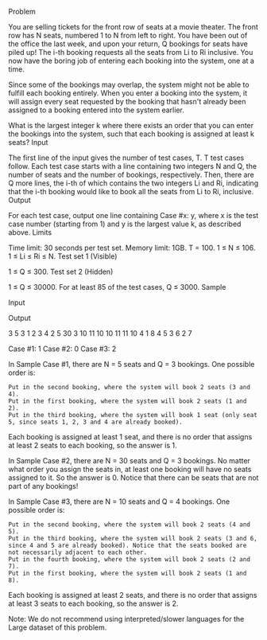 Problem

You are selling tickets for the front row of seats at a movie theater. The front row has N seats, numbered 1 to N from left to right. You have been out of the office the last week, and upon your return, Q bookings for seats have piled up! The i-th booking requests all the seats from Li to Ri inclusive. You now have the boring job of entering each booking into the system, one at a time.

Since some of the bookings may overlap, the system might not be able to fulfill each booking entirely. When you enter a booking into the system, it will assign every seat requested by the booking that hasn't already been assigned to a booking entered into the system earlier.

What is the largest integer k where there exists an order that you can enter the bookings into the system, such that each booking is assigned at least k seats?
Input

The first line of the input gives the number of test cases, T. T test cases follow. Each test case starts with a line containing two integers N and Q, the number of seats and the number of bookings, respectively. Then, there are Q more lines, the i-th of which contains the two integers Li and Ri, indicating that the i-th booking would like to book all the seats from Li to Ri, inclusive.
Output

For each test case, output one line containing Case #x: y, where x is the test case number (starting from 1) and y is the largest value k, as described above.
Limits

Time limit: 30 seconds per test set.
Memory limit: 1GB.
T = 100.
1 ≤ N ≤ 106.
1 ≤ Li ≤ Ri ≤ N.
Test set 1 (Visible)

1 ≤ Q ≤ 300.
Test set 2 (Hidden)

1 ≤ Q ≤ 30000.
For at least 85 of the test cases, Q ≤ 3000.
Sample

Input
  	
Output
 

3
5 3
1 2
3 4
2 5
30 3
10 11
10 10
11 11
10 4
1 8
4 5
3 6
2 7

  

	

Case #1: 1
Case #2: 0
Case #3: 2


  

In Sample Case #1, there are N = 5 seats and Q = 3 bookings. One possible order is:

    Put in the second booking, where the system will book 2 seats (3 and 4).
    Put in the first booking, where the system will book 2 seats (1 and 2).
    Put in the third booking, where the system will book 1 seat (only seat 5, since seats 1, 2, 3 and 4 are already booked). 

Each booking is assigned at least 1 seat, and there is no order that assigns at least 2 seats to each booking, so the answer is 1.

In Sample Case #2, there are N = 30 seats and Q = 3 bookings. No matter what order you assign the seats in, at least one booking will have no seats assigned to it. So the answer is 0. Notice that there can be seats that are not part of any bookings!

In Sample Case #3, there are N = 10 seats and Q = 4 bookings. One possible order is:

    Put in the second booking, where the system will book 2 seats (4 and 5).
    Put in the third booking, where the system will book 2 seats (3 and 6, since 4 and 5 are already booked). Notice that the seats booked are not necessarily adjacent to each other.
    Put in the fourth booking, where the system will book 2 seats (2 and 7).
    Put in the first booking, where the system will book 2 seats (1 and 8). 

Each booking is assigned at least 2 seats, and there is no order that assigns at least 3 seats to each booking, so the answer is 2.

Note: We do not recommend using interpreted/slower languages for the Large dataset of this problem. 